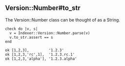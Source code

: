 ## Version::Number#to_str

The Version::Number class can be thought of as a String.

    check do |v, s|
      v = Indexer::Version::Number.parse(v)
      v.to_str.assert == s
    end

    ok [1,2,3],         '1.2.3'
    ok [1,2,3,'rc',1],  '1.2.3.rc.1'
    ok [1,2,3,'alpha'], '1.2.3.alpha'

